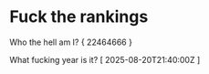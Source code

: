 # Fuck the rankings

Who the hell am I?
{ 22464666 }

What fucking year is it?
[ 2025-08-20T21:40:00Z ]
